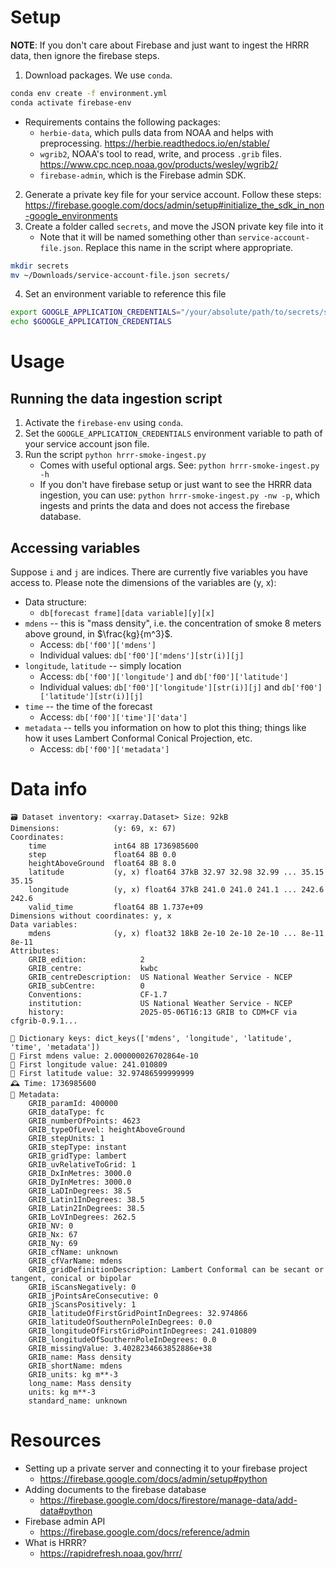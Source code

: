# Setup
**NOTE**: If you don't care about Firebase and just want to ingest the HRRR data, then ignore the firebase steps.
1. Download packages. We use `conda`.
``` bash
conda env create -f environment.yml
conda activate firebase-env
```
- Requirements contains the following packages:
    - `herbie-data`, which pulls data from NOAA and helps with preprocessing. https://herbie.readthedocs.io/en/stable/
    - `wgrib2`, NOAA's tool to read, write, and process `.grib` files. https://www.cpc.ncep.noaa.gov/products/wesley/wgrib2/
    - `firebase-admin`, which is the Firebase admin SDK.
2. Generate a private key file for your service account. Follow these steps: https://firebase.google.com/docs/admin/setup#initialize_the_sdk_in_non-google_environments
3. Create a folder called `secrets`, and move the JSON private key file into it
    - Note that it will be named something other than `service-account-file.json`. Replace this name in the script where appropriate.
``` bash
mkdir secrets
mv ~/Downloads/service-account-file.json secrets/
```
4. Set an environment variable to reference this file
```bash
export GOOGLE_APPLICATION_CREDENTIALS="/your/absolute/path/to/secrets/service-account-file.json"
echo $GOOGLE_APPLICATION_CREDENTIALS
```
# Usage
## Running the data ingestion script
1. Activate the `firebase-env` using `conda`.
2. Set the `GOOGLE_APPLICATION_CREDENTIALS` environment variable to path of your service account json file.
3. Run the script `python hrrr-smoke-ingest.py`
    - Comes with useful optional args. See: `python hrrr-smoke-ingest.py -h`
    - If you don't have firebase setup or just want to see the HRRR data ingestion, you can use: `python hrrr-smoke-ingest.py -nw -p`, which ingests and prints the data and does not access the firebase database.
## Accessing variables
Suppose `i` and `j` are indices. There are currently five variables you have access to. Please note the dimensions of the variables are (y, x):
- Data structure:
    - `db[forecast frame][data variable][y][x]`
- `mdens` -- this is "mass density", i.e. the concentration of smoke 8 meters above ground, in $\frac{kg}{m^3}$.
    - Access: `db['f00']['mdens']`
    - Individual values: `db['f00']['mdens'][str(i)][j]`
- `longitude`, `latitude` -- simply location
    - Access: `db['f00']['longitude']` and `db['f00']['latitude']` 
    - Individual values: `db['f00']['longitude'][str(i)][j]` and `db['f00']['latitude'][str(i)][j]`
- `time` -- the time of the forecast
    - Access: `db['f00']['time']['data']`
- `metadata` -- tells you information on how to plot this thing; things like how it uses Lambert Conformal Conical Projection, etc.
    - Access: `db['f00']['metadata']`
# Data info
```
🗃️ Dataset inventory: <xarray.Dataset> Size: 92kB
Dimensions:            (y: 69, x: 67)
Coordinates:
    time               int64 8B 1736985600
    step               float64 8B 0.0
    heightAboveGround  float64 8B 8.0
    latitude           (y, x) float64 37kB 32.97 32.98 32.99 ... 35.15 35.15
    longitude          (y, x) float64 37kB 241.0 241.0 241.1 ... 242.6 242.6
    valid_time         float64 8B 1.737e+09
Dimensions without coordinates: y, x
Data variables:
    mdens              (y, x) float32 18kB 2e-10 2e-10 2e-10 ... 8e-11 8e-11
Attributes:
    GRIB_edition:            2
    GRIB_centre:             kwbc
    GRIB_centreDescription:  US National Weather Service - NCEP
    GRIB_subCentre:          0
    Conventions:             CF-1.7
    institution:             US National Weather Service - NCEP
    history:                 2025-05-06T16:13 GRIB to CDM+CF via cfgrib-0.9.1...

🔑 Dictionary keys: dict_keys(['mdens', 'longitude', 'latitude', 'time', 'metadata'])
🚬 First mdens value: 2.000000026702864e-10
📍 First longitude value: 241.010809
📍 First latitude value: 32.97486599999999
🕰️ Time: 1736985600
📜 Metadata:
	GRIB_paramId: 400000
	GRIB_dataType: fc
	GRIB_numberOfPoints: 4623
	GRIB_typeOfLevel: heightAboveGround
	GRIB_stepUnits: 1
	GRIB_stepType: instant
	GRIB_gridType: lambert
	GRIB_uvRelativeToGrid: 1
	GRIB_DxInMetres: 3000.0
	GRIB_DyInMetres: 3000.0
	GRIB_LaDInDegrees: 38.5
	GRIB_Latin1InDegrees: 38.5
	GRIB_Latin2InDegrees: 38.5
	GRIB_LoVInDegrees: 262.5
	GRIB_NV: 0
	GRIB_Nx: 67
	GRIB_Ny: 69
	GRIB_cfName: unknown
	GRIB_cfVarName: mdens
	GRIB_gridDefinitionDescription: Lambert Conformal can be secant or tangent, conical or bipolar
	GRIB_iScansNegatively: 0
	GRIB_jPointsAreConsecutive: 0
	GRIB_jScansPositively: 1
	GRIB_latitudeOfFirstGridPointInDegrees: 32.974866
	GRIB_latitudeOfSouthernPoleInDegrees: 0.0
	GRIB_longitudeOfFirstGridPointInDegrees: 241.010809
	GRIB_longitudeOfSouthernPoleInDegrees: 0.0
	GRIB_missingValue: 3.4028234663852886e+38
	GRIB_name: Mass density
	GRIB_shortName: mdens
	GRIB_units: kg m**-3
	long_name: Mass density
	units: kg m**-3
	standard_name: unknown
```
# Resources
- Setting up a private server and connecting it to your firebase project
    - https://firebase.google.com/docs/admin/setup#python
- Adding documents to the firebase database
    - https://firebase.google.com/docs/firestore/manage-data/add-data#python
- Firebase admin API
    - https://firebase.google.com/docs/reference/admin
- What is HRRR?
    - https://rapidrefresh.noaa.gov/hrrr/

